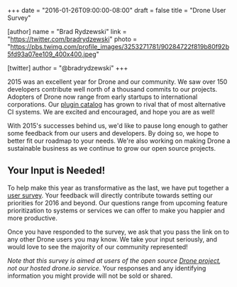 +++
date = "2016-01-26T09:00:00-08:00"
draft = false
title = "Drone User Survey"

[author]
  name = "Brad Rydzewski"
  link = "https://twitter.com/bradrydzewski"
  photo = "https://pbs.twimg.com/profile_images/3253271781/90284722f819b80f92b5fd93a07ee109_400x400.jpeg"

[twitter]
  author = "@bradrydzewski"
+++

2015 was an excellent year for Drone and our community. We saw over 150 developers contribute well north of a thousand commits to our projects. Adopters of Drone now range from early startups to international corporations. Our [plugin catalog](http://readme.drone.io/plugins/) has grown to rival that of most alternative CI systems. We are excited and encouraged, and hope you are as well!

With 2015's successes behind us, we'd like to pause long enough to gather some feedback from our users and developers. By doing so, we hope to better fit our roadmap to your needs. We're also working on making Drone a sustainable business as we continue to grow our open source projects.

## Your Input is Needed!

To help make this year as transformative as the last, we have put together a [user survey](https://docs.google.com/forms/d/1lwXPsKABEJPWxLBNxLDAXN0PMo--jpTD652N5QEjkNo/viewform). Your feedback will directly contribute towards setting our priorities for 2016 and beyond. Our questions range from upcoming feature prioritization to systems or services we can offer to make you happier and more productive. 
   
Once you have responded to the survey, we ask that you pass the link on to any other Drone users you may know. We take your input seriously, and would love to see the majority of our community represented! 

*Note that this survey is aimed at users of the open source [Drone project](https://github.com/drone/drone), not our hosted drone.io service*. Your responses and any identifying information you might provide will not be sold or shared.
